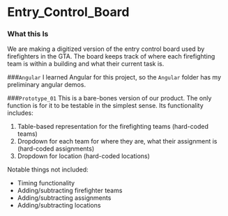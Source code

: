 # Entry_Control_Board

### What this Is
We are making a digitized version of the entry control board used by firefighters in the GTA. The board keeps track of where each firefighting team is within a building and what their current task is.

###`Angular`
I learned Angular for this project, so the `Angular` folder has my preliminary angular demos.

###`Prototype_01`
This is a bare-bones version of our product. The only function is for it to be testable in the simplest sense. Its functionality includes:
1. Table-based representation for the firefighting teams (hard-coded teams)
2. Dropdown for each team for where they are, what their assignment is (hard-coded assignments)
3. Dropdown for location (hard-coded locations)

Notable things not included:
* Timing functionality
* Adding/subtracting firefighter teams
* Adding/subtracting assignments
* Adding/subtracting locations
